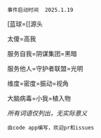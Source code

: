 	事件启动时间	2025.1.19


[蓝球=[[源头


太傻=高我

服务自我=阴谋集团=黑暗

服务他人=守护者联盟=光明

维度=密度=振动=视角

大脑病毒=小我=植入物

*所有词语仅列出，无实际意义*

	由code app编写，欢迎pr和issues